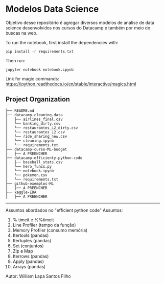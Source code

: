 # Modelos Data Science

Objetivo desse repositório é agregar diversos modelos de análise de data science desenvolvidos nos cursos do Datacamp e também por meio de buscas na web.

To run the notebook, first install the dependencies with:

    pip install -r requirements.txt

Then run:

    jupyter notebook notebook.ipynb

Link for magic commands: https://ipython.readthedocs.io/en/stable/interactive/magics.html

Project Organization
------------
    
    ├── README.md   
    ├── datacamp-cleaning-data
    │   ├── airlines_final.csv
    │   └── banking_dirty.csv
    │   └── restaurantes_L2_dirty.csv
    │   └── restaurantes_L2.csv
    │   └── ride_sharing_new.csv
    │   └── cleaning.ipynb
    │   └── requirements.txt
    ├── datacamp-curso-ML-budget
    │   ├── A PREENCHER
    ├── datacamp-efficienty-python-code
    │   ├── baseball_stats.csv
    │   └── hero_funcs.py        
    │   └── notebook.ipynb
    │   └── pokemon.csv
    │   └── requirements.txt
    ├── github-exemplos-ML
    │   ├── A PREENCHER
    ├── kaggle-EDA
    │   ├── A PREENCHER

    
--------

Assuntos abordados no "efficient python code"
Assuntos:
1) % timeit e %%timeit
2) Line Profiler (tempo da função)
3) Memory Profiler (consumo memória)
4) Itertools (pandas)
5) Itertuples (pandas)
6) Set (conjuntos)
7) Zip e Map
8) Iterrows (pandas)
9) Apply (pandas)
10) Arrays (pandas)

Autor:
William Lapa Santos Filho
